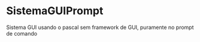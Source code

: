 # SistemaGUIPrompt
Sistema GUI usando o pascal sem framework de GUI, puramente no prompt de comando
